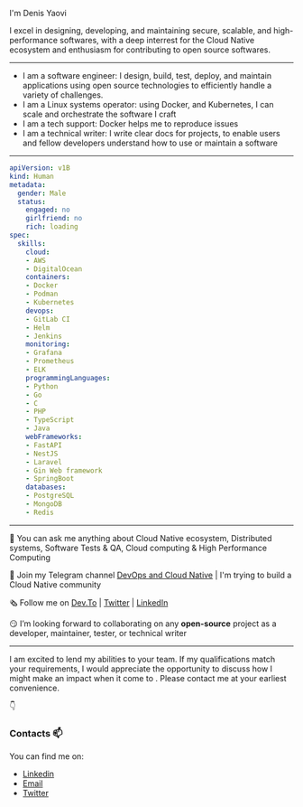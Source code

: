 I'm Denis Yaovi

I excel in designing, developing, and maintaining secure, scalable, and high-performance softwares, with a deep interrest for the Cloud Native ecosystem and enthusiasm for contributing to open source softwares. 

---
- I am a software engineer:  I design, build, test, deploy, and maintain applications using open source technologies to efficiently handle a variety of challenges.
- I am a Linux systems operator: using Docker, and Kubernetes, I can scale and orchestrate the software I craft
- I am a tech support: Docker helps me to reproduce issues
- I am a technical writer: I write clear docs for projects, to enable users and fellow developers understand how to use or maintain a software

---

```yaml
apiVersion: v1B
kind: Human
metadata:
  gender: Male
  status:
    engaged: no
    girlfriend: no
    rich: loading
spec:
  skills:
    cloud:
    - AWS
    - DigitalOcean
    containers:
    - Docker
    - Podman
    - Kubernetes
    devops:
    - GitLab CI
    - Helm
    - Jenkins
    monitoring:
    - Grafana
    - Prometheus
    - ELK
    programmingLanguages:
    - Python
    - Go
    - C
    - PHP
    - TypeScript
    - Java
    webFrameworks:
    - FastAPI
    - NestJS
    - Laravel
    - Gin Web framework
    - SpringBoot
    databases:
    - PostgreSQL
    - MongoDB
    - Redis    
```
---

​🤗​ You can ask me anything about Cloud Native ecosystem, Distributed systems, Software Tests & QA, Cloud computing & High Performance Computing

📢​ Join my Telegram channel [DevOps and Cloud Native](https://t.me/devops_cloud_native) | I'm trying to build a Cloud Native community

🗞️​ Follow me on [Dev.To](https://dev.to/denisakp) | [Twitter](https://twitter.com/denis_Akp) | [LinkedIn](https://www.linkedin.com/in/denis-akpagnonite-49868b171)

😏​ I’m looking forward to collaborating on any **open-source** project as a developer, maintainer, tester, or technical writer

---

I am excited to lend my abilities to your team. If my qualifications match your requirements, I would appreciate the opportunity to discuss how I might make an impact when it come to . Please contact me at your earliest convenience.

:point_down:

### Contacts 📫
You can find me on:
* [Linkedin](https://www.linkedin.com/in/denis-akpagnonite-49868b171/)
* [Email](mailto:akpagnonited@gmail.com)
* [Twitter](https://twitter.com/denis_Akp)

